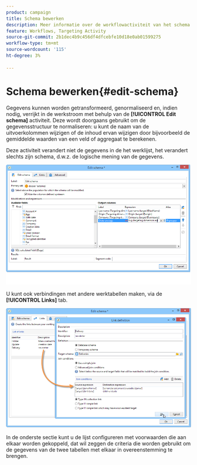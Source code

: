 ```yaml
---
product: campaign
title: Schema bewerken
description: Meer informatie over de workflowactiviteit van het schema bewerken
feature: Workflows, Targeting Activity
source-git-commit: 2b1dec4b9c456df4dfcebfe10d18e0ab01599275
workflow-type: tm+mt
source-wordcount: '115'
ht-degree: 3%

---
```


# Schema bewerken{#edit-schema}



Gegevens kunnen worden getransformeerd, genormaliseerd en, indien nodig, verrijkt in de werkstroom met behulp van de **[!UICONTROL Edit schema]** activiteit. Deze wordt doorgaans gebruikt om de gegevensstructuur te normaliseren: u kunt de naam van de uitvoerkolommen wijzigen of de inhoud ervan wijzigen door bijvoorbeeld de gemiddelde waarden van een veld of aggregaat te berekenen.

Deze activiteit verandert niet de gegevens in de het werklijst, het verandert slechts zijn schema, d.w.z. de logische mening van de gegevens.

![](assets/wf_manipulation_box.png)

U kunt ook verbindingen met andere werktabellen maken, via de **[!UICONTROL Links]** tab.

![](assets/wf_manipulation_box_link_tab.png)

In de onderste sectie kunt u de lijst configureren met voorwaarden die aan elkaar worden gekoppeld, dat wil zeggen de criteria die worden gebruikt om de gegevens van de twee tabellen met elkaar in overeenstemming te brengen.
